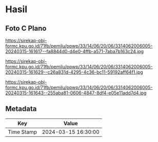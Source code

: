 # Hasil

## Foto C Plano

https://sirekap-obj-formc.kpu.go.id/71fb/pemilu/ppwp/33/14/06/20/06/3314062006005-20240315-161617--fa8844d0-d4e0-4ffb-a571-7aba7b163c24.jpg

https://sirekap-obj-formc.kpu.go.id/71fb/pemilu/ppwp/33/14/06/20/06/3314062006005-20240315-161629--c26a831d-4295-4c36-bc11-59192aff64f1.jpg

https://sirekap-obj-formc.kpu.go.id/71fb/pemilu/ppwp/33/14/06/20/06/3314062006005-20240315-161643--255aba81-0606-4847-8df4-e05e11add7d4.jpg


## Metadata

| Key        | Value               |
| ---------- | ------------------- |
| Time Stamp | 2024-03-15 16:30:00 |



